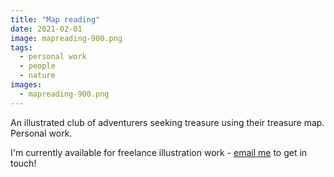 ```yaml
---
title: "Map reading"
date: 2021-02-01
image: mapreading-900.png
tags:
  - personal work
  - people
  - nature
images:
  - mapreading-900.png
---
```


An illustrated club of adventurers seeking treasure using their treasure map. Personal work.

I'm currently available for freelance illustration work - [email me](mailto:vicky.hughes@hotmail.com) to get in touch!